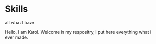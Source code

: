 # Skills
all what I have

Hello, I am Karol. Welcome in my respositry, I put here everything what i ever made.
